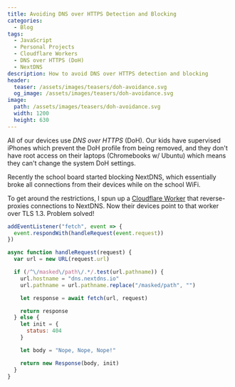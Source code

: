 ```yaml
---
title: Avoiding DNS over HTTPS Detection and Blocking
categories:
  - Blog
tags:
  - JavaScript
  - Personal Projects
  - Cloudflare Workers
  - DNS over HTTPS (DoH)
  - NextDNS
description: How to avoid DNS over HTTPS detection and blocking
header:
  teaser: /assets/images/teasers/doh-avoidance.svg
  og_image: /assets/images/teasers/doh-avoidance.svg
image:
  path: /assets/images/teasers/doh-avoidance.svg
  width: 1200
  height: 630
---
```


All of our devices use _DNS over HTTPS_ (DoH). Our kids have supervised iPhones which prevent the DoH profile from being removed, and they don't have root access on their laptops (Chromebooks w/ Ubuntu) which means they can't change the system DoH settings.

Recently the school board started blocking NextDNS, which essentially broke all connections from their devices while on the school WiFi.

To get around the restrictions, I spun up a [Cloudflare Worker](https://workers.cloudflare.com) that reverse-proxies connections to NextDNS. Now their devices point to that worker over TLS 1.3. Problem solved!

```javascript
addEventListener("fetch", event => {
  event.respondWith(handleRequest(event.request))
})

async function handleRequest(request) {
  var url = new URL(request.url)

  if (/^\/masked\/path\/.*/.test(url.pathname)) {
    url.hostname = "dns.nextdns.io"
    url.pathname = url.pathname.replace("/masked/path", "")

    let response = await fetch(url, request)

    return response
  } else {
    let init = {
      status: 404
    }

    let body = "Nope, Nope, Nope!"

    return new Response(body, init)
  }
}
```
